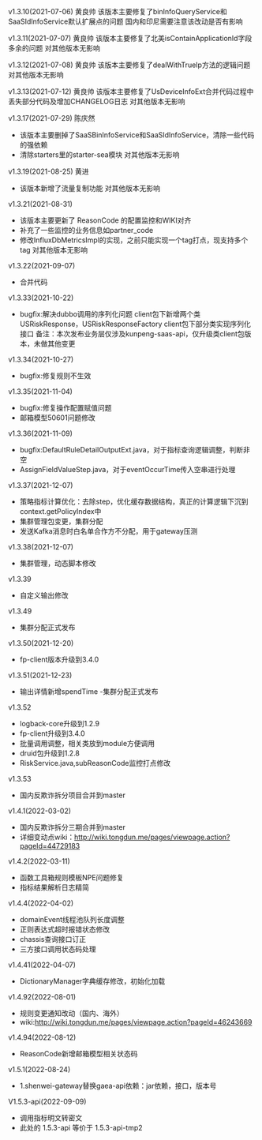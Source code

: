 v1.3.10(2021-07-06) 黄良帅
该版本主要修复了binInfoQueryService和SaaSIdInfoService默认扩展点的问题
国内和印尼需要注意该改动是否有影响


v1.3.11(2021-07-07) 黄良帅
该版本主要修复了北美isContainApplicationId字段多余的问题
对其他版本无影响

v1.3.12(2021-07-08) 黄良帅
该版本主要修复了dealWithTrueIp方法的逻辑问题
对其他版本无影响

v1.3.13(2021-07-12) 黄良帅
该版本主要修复了UsDeviceInfoExt合并代码过程中丢失部分代码及增加CHANGELOG日志
对其他版本无影响

v1.3.17(2021-07-29) 陈庆然
- 该版本主要删掉了SaaSBinInfoService和SaaSIdInfoService，清除一些代码的强依赖
- 清除starters里的starter-sea模块
对其他版本无影响


v1.3.19(2021-08-25) 黄进
- 该版本新增了流量复制功能
对其他版本无影响
  
v1.3.21(2021-08-31)
- 该版本主要更新了 ReasonCode 的配置监控和WIKI对齐
- 补充了一些监控的业务信息如partner_code
- 修改InfluxDbMetricsImpl的实现，之前只能实现一个tag打点，现支持多个tag
对其他版本无影响

v1.3.22(2021-09-07)
- 合并代码

v1.3.33(2021-10-22)
- bugfix:解决dubbo调用的序列化问题
  client包下新增两个类USRiskResponse，USRiskResponseFactory
  client包下部分类实现序列化接口
备注：本次发布业务层仅涉及kunpeng-saas-api，仅升级类client包版本，未做其他变更


v1.3.34(2021-10-27)
- bugfix:修复规则不生效

v1.3.35(2021-11-04)
- bugfix:修复操作配置赋值问题
- 邮箱模型50601问题修改

v1.3.36(2021-11-09)
- bugfix:DefaultRuleDetailOutputExt.java，对于指标查询逻辑调整，判断非空 
- AssignFieldValueStep.java，对于eventOccurTime传入空串进行处理

v1.3.37(2021-12-07)
- 策略指标计算优化：去除step，优化缓存数据结构，真正的计算逻辑下沉到context.getPolicyIndex中
- 集群管理包变更，集群分配
- 发送Kafka消息时白名单合作方不分配，用于gateway压测

v1.3.38(2021-12-07)
- 集群管理，动态脚本修改

v1.3.39
- 自定义输出修改

v1.3.49
- 集群分配正式发布

v1.3.50(2021-12-20)
- fp-client版本升级到3.4.0

v1.3.51(2021-12-23)
- 输出详情新增spendTime
-集群分配正式发布

v1.3.52
- logback-core升级到1.2.9
- fp-client升级到3.4.0
- 批量调用调整，相关类放到module方便调用
- druid包升级到1.2.8
- RiskService.java,subReasonCode监控打点修改

v1.3.53
- 国内反欺诈拆分项目合并到master

v1.4.1(2022-03-02)
- 国内反欺诈拆分三期合并到master
- 详细变动点wiki：http://wiki.tongdun.me/pages/viewpage.action?pageId=44729183

v1.4.2(2022-03-11)
- 函数工具箱规则模板NPE问题修复
- 指标结果解析日志精简

v1.4.4(2022-04-02)
- domainEvent线程池队列长度调整
- 正则表达式超时报错状态修改
- chassis查询接口订正
- 三方接口调用状态码处理

v1.4.41(2022-04-07)
- DictionaryManager字典缓存修改，初始化加载

v1.4.92(2022-08-01)
- 规则变更通知改动（国内、海外）
- wiki:http://wiki.tongdun.me/pages/viewpage.action?pageId=46243669

v1.4.94(2022-08-12)
- ReasonCode新增邮箱模型相关状态码

v1.5.1(2022-08-24)
- 1.shenwei-gateway替换gaea-api依赖：jar依赖，接口，版本号

V1.5.3-api(2022-09-09)
- 调用指标明文转密文
- 此处的  1.5.3-api 等价于 1.5.3-api-tmp2
